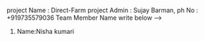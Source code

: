 project Name : Direct-Farm
project Admin : Sujay Barman, ph No : +919735579036
Team Member Name write below -->
1. Name:Nisha kumari
